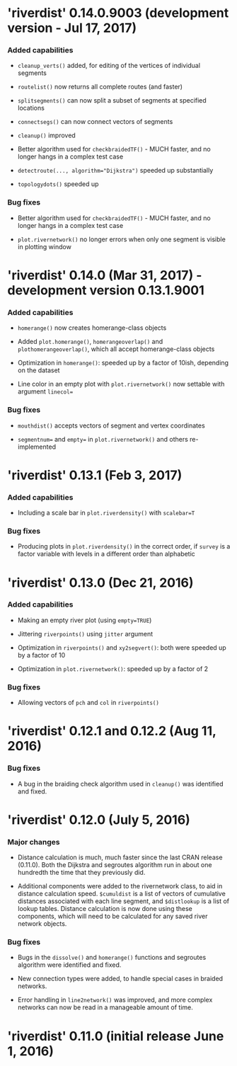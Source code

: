 # 'riverdist' 0.14.0.9003 (development version - Jul 17, 2017)

### Added capabilities

* `cleanup_verts()` added, for editing of the vertices of individual segments

* `routelist()` now returns all complete routes (and faster)

* `splitsegments()` can now split a subset of segments at specified locations

* `connectsegs()` can now connect vectors of segments

* `cleanup()` improved

* Better algorithm used for `checkbraidedTF()` - MUCH faster, and no longer hangs in a complex test case

* `detectroute(..., algorithm="Dijkstra")` speeded up substantially

* `topologydots()` speeded up

### Bug fixes

* Better algorithm used for `checkbraidedTF()` - MUCH faster, and no longer hangs in a complex test case

* `plot.rivernetwork()` no longer errors when only one segment is visible in plotting window

# 'riverdist' 0.14.0 (Mar 31, 2017) - development version 0.13.1.9001

### Added capabilities

* `homerange()` now creates homerange-class objects

* Added `plot.homerange()`, `homerangeoverlap()` and `plothomerangeoverlap()`, which all accept homerange-class objects

* Optimization in `homerange()`: speeded up by a factor of 10ish, depending on the dataset

* Line color in an empty plot with `plot.rivernetwork()` now settable with argument `linecol=`

### Bug fixes

* `mouthdist()` accepts vectors of segment and vertex coordinates

* `segmentnum=` and `empty=` in `plot.rivernetwork()` and others re-implemented

# 'riverdist' 0.13.1 (Feb 3, 2017)

### Added capabilities

* Including a scale bar in `plot.riverdensity()` with `scalebar=T`

### Bug fixes

* Producing plots in `plot.riverdensity()` in the correct order, if `survey` is a factor variable with levels in a different order than alphabetic

# 'riverdist' 0.13.0 (Dec 21, 2016)

### Added capabilities

* Making an empty river plot (using `empty=TRUE`)

* Jittering `riverpoints()` using `jitter` argument

* Optimization in `riverpoints()` and `xy2segvert()`: both were speeded up by a factor of 10

* Optimization in `plot.rivernetwork()`: speeded up by a factor of 2

### Bug fixes

* Allowing vectors of `pch` and `col` in `riverpoints()`

# 'riverdist' 0.12.1 and 0.12.2 (Aug 11, 2016)

### Bug fixes

* A bug in the braiding check algorithm used in `cleanup()` was identified and fixed.

# 'riverdist' 0.12.0 (July 5, 2016)

### Major changes

* Distance calculation is much, much faster since the last CRAN release (0.11.0).  Both the Dijkstra and segroutes algorithm run in about one hundredth the time that they previously did.

* Additional components were added to the rivernetwork class, to aid in distance calculation speed.  `$cumuldist` is a list of vectors of cumulative distances associated with each line segment, and `$distlookup` is a list of lookup tables.  Distance calculation is now done using these components, which will need to be calculated for any saved river network objects. 

### Bug fixes

* Bugs in the `dissolve()` and `homerange()` functions and segroutes algorithm were identified and fixed.

* New connection types were added, to handle special cases in braided networks.

* Error handling in `line2network()` was improved, and more complex networks can now be read in a manageable amount of time.

# 'riverdist' 0.11.0 (initial release June 1, 2016)